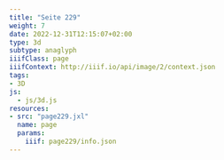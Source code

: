 ```yaml
---
title: "Seite 229"
weight: 7
date: 2022-12-31T12:15:07+02:00
type: 3d
subtype: anaglyph
iiifClass: page
iiifContext: http://iiif.io/api/image/2/context.json
tags:
- 3D
js:
  - js/3d.js
resources:
- src: "page229.jxl"
  name: page
  params:
    iiif: page229/info.json
---
```


